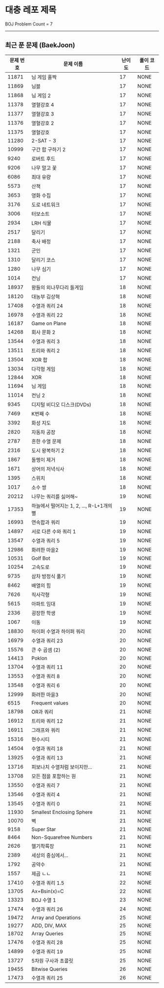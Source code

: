 # 대충 레포 제목

BOJ Problem Count = 7

---

## 최근 푼 문제 (BaekJoon)
| 문제 번호 | 문제 이름 | 난이도 | 풀이 코드 |
| --- | --- | --- | --- |
| 11871 | 님 게임 홀짝 | 17 | NONE |
| 11869 | 님블 | 17 | NONE |
| 11868 | 님 게임 2 | 17 | NONE |
| 11378 | 열혈강호 4 | 17 | NONE |
| 11377 | 열혈강호 3 | 17 | NONE |
| 11376 | 열혈강호 2 | 17 | NONE |
| 11375 | 열혈강호 | 17 | NONE |
| 11280 | 2-SAT - 3 | 17 | NONE |
| 10999 | 구간 합 구하기 2 | 17 | NONE |
| 9240 | 로버트 후드 | 17 | NONE |
| 9206 | 나무 말고 꽃 | 17 | NONE |
| 6086 | 최대 유량 | 17 | NONE |
| 5573 | 산책 | 17 | NONE |
| 3653 | 영화 수집 | 17 | NONE |
| 3176 | 도로 네트워크 | 17 | NONE |
| 3006 | 터보소트 | 17 | NONE |
| 2934 | LRH 식물 | 17 | NONE |
| 2517 | 달리기 | 17 | NONE |
| 2188 | 축사 배정 | 17 | NONE |
| 1321 | 군인 | 17 | NONE |
| 1310 | 달리기 코스 | 17 | NONE |
| 1280 | 나무 심기 | 17 | NONE |
| 1014 | 컨닝 | 17 | NONE |
| 18937 | 왕들의 외나무다리 돌게임 | 18 | NONE |
| 18120 | 대농부 김상혁 | 18 | NONE |
| 17408 | 수열과 쿼리 24 | 18 | NONE |
| 16978 | 수열과 쿼리 22 | 18 | NONE |
| 16187 | Game on Plane | 18 | NONE |
| 14268 | 회사 문화 2 | 18 | NONE |
| 13544 | 수열과 쿼리 3 | 18 | NONE |
| 13511 | 트리와 쿼리 2 | 18 | NONE |
| 13504 | XOR 합 | 18 | NONE |
| 13034 | 다각형 게임 | 18 | NONE |
| 12844 | XOR | 18 | NONE |
| 11694 | 님 게임 | 18 | NONE |
| 11014 | 컨닝 2 | 18 | NONE |
| 9345 | 디지털 비디오 디스크(DVDs) | 18 | NONE |
| 7469 | K번째 수 | 18 | NONE |
| 3392 | 화성 지도 | 18 | NONE |
| 2820 | 자동차 공장 | 18 | NONE |
| 2787 | 흔한 수열 문제 | 18 | NONE |
| 2316 | 도시 왕복하기 2 | 18 | NONE |
| 1867 | 돌멩이 제거 | 18 | NONE |
| 1671 | 상어의 저녁식사 | 18 | NONE |
| 1395 | 스위치 | 18 | NONE |
| 1017 | 소수 쌍 | 18 | NONE |
| 20212 | 나무는 쿼리를 싫어해~ | 19 | NONE |
| 17353 | 하늘에서 떨어지는 1, 2, ..., R-L+1개의 별 | 19 | NONE |
| 16993 | 연속합과 쿼리 | 19 | NONE |
| 14897 | 서로 다른 수와 쿼리 1 | 19 | NONE |
| 13547 | 수열과 쿼리 5 | 19 | NONE |
| 12986 | 화려한 마을2 | 19 | NONE |
| 10531 | Golf Bot | 19 | NONE |
| 10254 | 고속도로 | 19 | NONE |
| 9735 | 삼차 방정식 풀기 | 19 | NONE |
| 8462 | 배열의 힘 | 19 | NONE |
| 7626 | 직사각형 | 19 | NONE |
| 5615 | 아파트 임대 | 19 | NONE |
| 2336 | 굉장한 학생 | 19 | NONE |
| 1067 | 이동 | 19 | NONE |
| 18830 | 하이퍼 수열과 하이퍼 쿼리 | 20 | NONE |
| 16979 | 수열과 쿼리 23 | 20 | NONE |
| 15576 | 큰 수 곱셈 (2) | 20 | NONE |
| 14413 | Poklon | 20 | NONE |
| 13704 | 수열과 쿼리 11 | 20 | NONE |
| 13553 | 수열과 쿼리 8 | 20 | NONE |
| 13548 | 수열과 쿼리 6 | 20 | NONE |
| 12999 | 화려한 마을3 | 20 | NONE |
| 6515 | Frequent values | 20 | NONE |
| 18798 | OR과 쿼리 | 21 | NONE |
| 16912 | 트리와 쿼리 12 | 21 | NONE |
| 16911 | 그래프와 쿼리 | 21 | NONE |
| 15316 | 현수시티 | 21 | NONE |
| 14504 | 수열과 쿼리 18 | 21 | NONE |
| 13925 | 수열과 쿼리 13 | 21 | NONE |
| 13716 | 피보나치 수열처럼 보이지만... | 21 | NONE |
| 13708 | 모든 점을 포함하는 원 | 21 | NONE |
| 13550 | 수열과 쿼리 7 | 21 | NONE |
| 13546 | 수열과 쿼리 4 | 21 | NONE |
| 13545 | 수열과 쿼리 0 | 21 | NONE |
| 11930 | Smallest Enclosing Sphere | 21 | NONE |
| 10070 | 벽 | 21 | NONE |
| 9158 | Super Star | 21 | NONE |
| 8464 | Non-Squarefree Numbers | 21 | NONE |
| 2626 | 헬기착륙장 | 21 | NONE |
| 2389 | 세상의 중심에서... | 21 | NONE |
| 1792 | 공약수 | 21 | NONE |
| 1557 | 제곱 ㄴㄴ | 21 | NONE |
| 17410 | 수열과 쿼리 1.5 | 22 | NONE |
| 13705 | Ax+Bsin(x)=C | 22 | NONE |
| 13323 | BOJ 수열 1 | 23 | NONE |
| 17474 | 수열과 쿼리 26 | 24 | NONE |
| 19472 | Array and Operations | 25 | NONE |
| 19277 | ADD, DIV, MAX | 25 | NONE |
| 18702 | Array Queries | 25 | NONE |
| 17476 | 수열과 쿼리 28 | 25 | NONE |
| 14899 | 수열과 쿼리 19 | 25 | NONE |
| 13727 | 5차원 구사과 초콜릿 | 25 | NONE |
| 19455 | Bitwise Queries | 26 | NONE |
| 17473 | 수열과 쿼리 25 | 26 | NONE |
